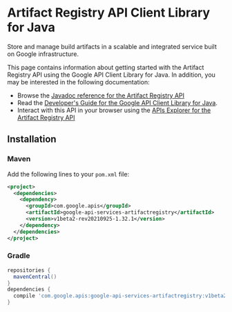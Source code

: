 # Artifact Registry API Client Library for Java

Store and manage build artifacts in a scalable and integrated service built on Google infrastructure.

This page contains information about getting started with the Artifact Registry API
using the Google API Client Library for Java. In addition, you may be interested
in the following documentation:

* Browse the [Javadoc reference for the Artifact Registry API][javadoc]
* Read the [Developer's Guide for the Google API Client Library for Java][google-api-client].
* Interact with this API in your browser using the [APIs Explorer for the Artifact Registry API][api-explorer]

## Installation

### Maven

Add the following lines to your `pom.xml` file:

```xml
<project>
  <dependencies>
    <dependency>
      <groupId>com.google.apis</groupId>
      <artifactId>google-api-services-artifactregistry</artifactId>
      <version>v1beta2-rev20210925-1.32.1</version>
    </dependency>
  </dependencies>
</project>
```

### Gradle

```gradle
repositories {
  mavenCentral()
}
dependencies {
  compile 'com.google.apis:google-api-services-artifactregistry:v1beta2-rev20210925-1.32.1'
}
```

[javadoc]: https://googleapis.dev/java/google-api-services-artifactregistry/latest/index.html
[google-api-client]: https://github.com/googleapis/google-api-java-client/
[api-explorer]: https://developers.google.com/apis-explorer/#p/artifactregistry/v1/

